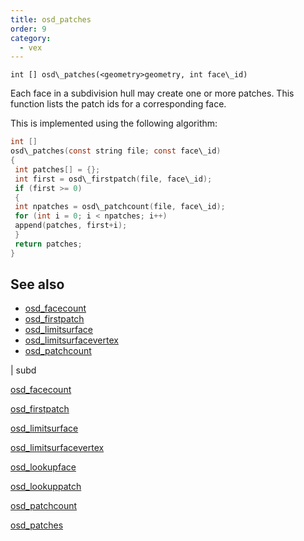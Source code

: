 ```yaml
---
title: osd_patches
order: 9
category:
  - vex
---
```


`int [] osd\_patches(<geometry>geometry, int face\_id)`

Each face in a subdivision hull may create one or more patches. This function lists the patch ids for a corresponding face.

This is implemented using the following algorithm:

```c
int []
osd\_patches(const string file; const face\_id)
{
 int patches[] = {};
 int first = osd\_firstpatch(file, face\_id);
 if (first >= 0)
 {
 int npatches = osd\_patchcount(file, face\_id);
 for (int i = 0; i < npatches; i++)
 append(patches, first+i);
 }
 return patches;
}

```



## See also

- [osd_facecount](osd_facecount.html)
- [osd_firstpatch](osd_firstpatch.html)
- [osd_limitsurface](osd_limitsurface.html)
- [osd_limitsurfacevertex](osd_limitsurfacevertex.html)
- [osd_patchcount](osd_patchcount.html)

|
subd

[osd_facecount](osd_facecount.html)

[osd_firstpatch](osd_firstpatch.html)

[osd_limitsurface](osd_limitsurface.html)

[osd_limitsurfacevertex](osd_limitsurfacevertex.html)

[osd_lookupface](osd_lookupface.html)

[osd_lookuppatch](osd_lookuppatch.html)

[osd_patchcount](osd_patchcount.html)

[osd_patches](osd_patches.html)
